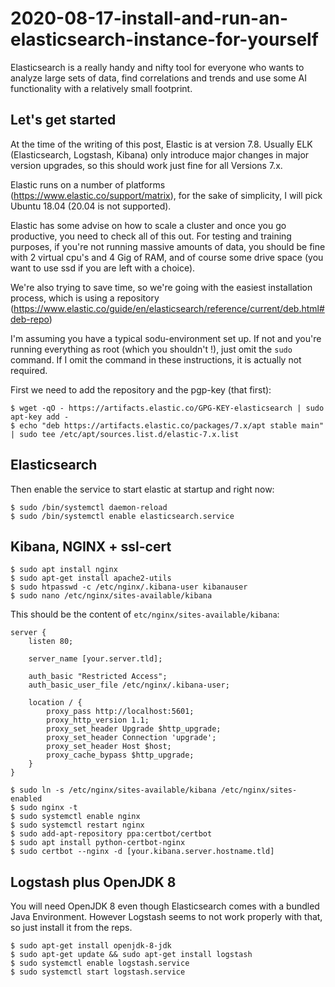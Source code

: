 # 2020-08-17-install-and-run-an-elasticsearch-instance-for-yourself

Elasticsearch is a really handy and nifty tool for everyone who wants to analyze large sets of data, find correlations and trends and use some AI functionality with a relatively small footprint.

## Let's get started
At the time of the writing of this post, Elastic is at version 7.8. Usually ELK (Elasticsearch, Logstash, Kibana) only introduce major changes in major version upgrades, so this should work just fine for all Versions 7.x.

Elastic runs on a number of platforms (https://www.elastic.co/support/matrix), for the sake of simplicity, I will pick Ubuntu 18.04 (20.04 is not supported).

Elastic has some advise on how to scale a cluster and once you go productive, you need to check all of this out. For testing and training purposes, if you're not running massive amounts of data, you should be fine with 2 virtual cpu's and 4 Gig of RAM, and of course some drive space (you want to use ssd if you are left with a choice).

We're also trying to save time, so we're going with the easiest installation process, which is using a repository (https://www.elastic.co/guide/en/elasticsearch/reference/current/deb.html#deb-repo)

I'm assuming you have a typical sodu-environment set up. If not and you're running everything as root (which you shouldn't !), just omit the ```sudo``` command. If I omit the command in these instructions, it is actually not required.

First we need to add the repository and the pgp-key (that first):

```
$ wget -qO - https://artifacts.elastic.co/GPG-KEY-elasticsearch | sudo apt-key add -
$ echo "deb https://artifacts.elastic.co/packages/7.x/apt stable main" | sudo tee /etc/apt/sources.list.d/elastic-7.x.list
```


## Elasticsearch

Then enable the service to start elastic at startup and right now:

```
$ sudo /bin/systemctl daemon-reload
$ sudo /bin/systemctl enable elasticsearch.service
```


## Kibana, NGINX + ssl-cert

```
$ sudo apt install nginx
$ sudo apt-get install apache2-utils
$ sudo htpasswd -c /etc/nginx/.kibana-user kibanauser
$ sudo nano /etc/nginx/sites-available/kibana
```

This should be the content of ```etc/nginx/sites-available/kibana```:

```
server {
    listen 80;
 
    server_name [your.server.tld];
 
    auth_basic "Restricted Access";
    auth_basic_user_file /etc/nginx/.kibana-user;
 
    location / {
        proxy_pass http://localhost:5601;
        proxy_http_version 1.1;
        proxy_set_header Upgrade $http_upgrade;
        proxy_set_header Connection 'upgrade';
        proxy_set_header Host $host;
        proxy_cache_bypass $http_upgrade;
    }
}
```

```
$ sudo ln -s /etc/nginx/sites-available/kibana /etc/nginx/sites-enabled
$ sudo nginx -t
$ sudo systemctl enable nginx
$ sudo systemctl restart nginx
$ sudo add-apt-repository ppa:certbot/certbot
$ sudo apt install python-certbot-nginx
$ sudo certbot --nginx -d [your.kibana.server.hostname.tld]

```


## Logstash plus OpenJDK 8

You will need OpenJDK 8 even though Elasticsearch comes with a bundled Java Environment. However Logstash seems to not work properly with that, so just install it from the reps.

```
$ sudo apt-get install openjdk-8-jdk
$ sudo apt-get update && sudo apt-get install logstash
$ sudo systemctl enable logstash.service
$ sudo systemctl start logstash.service
```

